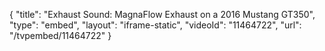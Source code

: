 {
    "title": "Exhaust Sound: MagnaFlow Exhaust on a 2016 Mustang GT350",
    "type": "embed",
    "layout": "iframe-static",
    "videoId": "11464722",
    "url": "\/tvpembed\/11464722"
}